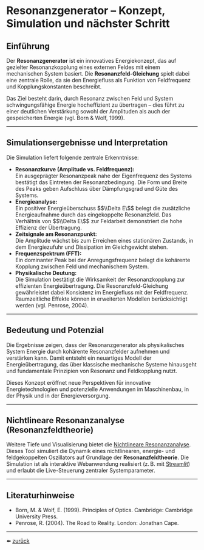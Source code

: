 # Resonanzgenerator – Konzept, Simulation und nächster Schritt

## Einführung

Der **Resonanzgenerator** ist ein innovatives Energiekonzept, das auf gezielter Resonanzkopplung eines externen Feldes mit einem mechanischen System basiert. Die **Resonanzfeld-Gleichung** spielt dabei eine zentrale Rolle, da sie den Energiefluss als Funktion von Feldfrequenz und Kopplungskonstanten beschreibt.

Das Ziel besteht darin, durch Resonanz zwischen Feld und System schwingungsfähige Energie hocheffizient zu übertragen – dies führt zu einer deutlichen Verstärkung sowohl der Amplituden als auch der gespeicherten Energie (vgl. Born & Wolf, 1999).

---

## Simulationsergebnisse und Interpretation

Die Simulation liefert folgende zentrale Erkenntnisse:

- **Resonanzkurve (Amplitude vs. Feldfrequenz):**  
  Ein ausgeprägter Resonanzpeak nahe der Eigenfrequenz des Systems bestätigt das Eintreten der Resonanzbedingung. Die Form und Breite des Peaks geben Aufschluss über Dämpfungsgrad und Güte des Systems.
- **Energieanalyse:**  
  Ein positiver Energieüberschuss $$\\Delta E\$$ belegt die zusätzliche Energieaufnahme durch das eingekoppelte Resonanzfeld. Das Verhältnis von $$\\Delta E\$$ zur Feldarbeit demonstriert die hohe Effizienz der Übertragung.
- **Zeitsignale am Resonanzpunkt:**  
  Die Amplitude wächst bis zum Erreichen eines stationären Zustands, in dem Energiezufuhr und Dissipation im Gleichgewicht stehen.
- **Frequenzspektrum (FFT):**  
  Ein dominanter Peak bei der Anregungsfrequenz belegt die kohärente Kopplung zwischen Feld und mechanischem System.
- **Physikalische Deutung:**  
  Die Simulation bestätigt die Wirksamkeit der Resonanzkopplung zur effizienten Energieübertragung. Die Resonanzfeld-Gleichung gewährleistet dabei Konsistenz im Energiefluss mit der Feldfrequenz. Raumzeitliche Effekte können in erweiterten Modellen berücksichtigt werden (vgl. Penrose, 2004).

---

## Bedeutung und Potenzial

Die Ergebnisse zeigen, dass der Resonanzgenerator als physikalisches System Energie durch kohärente Resonanzfelder aufnehmen und verstärken kann. Damit entsteht ein neuartiges Modell der Energieübertragung, das über klassische mechanische Systeme hinausgeht und fundamentale Prinzipien von Resonanz und Feldkopplung nutzt.

Dieses Konzept eröffnet neue Perspektiven für innovative Energietechnologien und potenzielle Anwendungen im Maschinenbau, in der Physik und in der Energieversorgung.

---

## Nichtlineare Resonanzanalyse (Resonanzfeldtheorie)

Weitere Tiefe und Visualisierung bietet die [Nichtlineare Resonanzanalyse](nichtlineare_resonanzanalyse.md). Dieses Tool simuliert die Dynamik eines nichtlinearen, energie- und feldgekoppelten Oszillators auf Grundlage der **Resonanzfeldtheorie**. Die Simulation ist als interaktive Webanwendung realisiert (z. B. mit [Streamlit](https://streamlit.io)) und erlaubt die Live-Steuerung zentraler Systemparameter.

---

## Literaturhinweise

- Born, M. & Wolf, E. (1999). Principles of Optics. Cambridge: Cambridge University Press.
- Penrose, R. (2004). The Road to Reality. London: Jonathan Cape.

---

⬅️ [zurück](../../../README.md)  